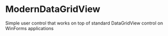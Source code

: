 # ModernDataGridView
Simple user control that works on top of standard DataGridView control on WinForms applications
